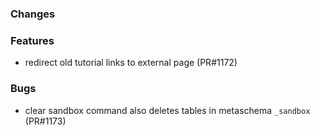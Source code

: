 ### Changes

### Features

- redirect old tutorial links to external page (PR#1172)

### Bugs

- clear sandbox command also deletes tables in metaschema `_sandbox` (PR#1173)
